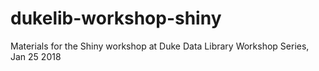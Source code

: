# dukelib-workshop-shiny
Materials for the Shiny workshop at Duke Data Library Workshop Series, Jan 25 2018
